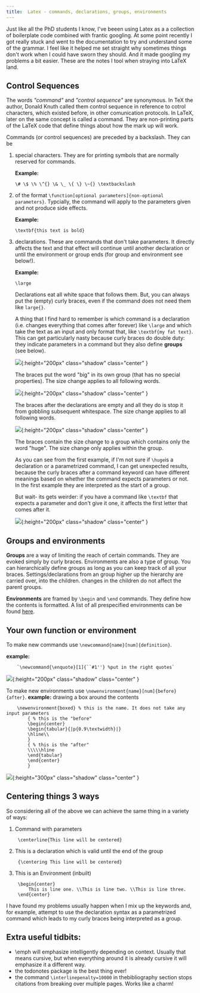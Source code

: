 ```yaml
---
title:  Latex - commands, declarations, groups, environments
---
```


Just like all the PhD students I know, I've beeen using Latex as a a collection of boilerplate code combined with frantic googling. At some point recently I got really stuck and went to the documentation to try and understand some of the grammar. I feel like it helped me set straight why sometimes things don't work when I could have sworn they should. And it made googling my problems a bit easier. These are the notes I tool when straying into LaTeX land.


## Control Sequences
The words *"command"* and *"control sequence"* are synonymous. In TeX the author, Donald Knuth called them control sequence in reference to cotrol characters, which existed before, in other comunication protocols. In LaTeX, later on the same concept is called a command. They are non-printing parts of the LaTeX code that define things about how the mark up will work.

Commands (or control sequences) are preceded by a backslash. They can be

1. special characters. They are for printing symbols that are normally reserved for commands.

    **Example:**
        
    ```
    \# \$ \% \^{} \& \_ \{ \} \~{} \textbackslash
    ```

2. of the format `\function[optional parameters]{non-optional parameters}`. Typcially, the command will apply to the parameters given and not produce side effects.
    
    **Example:**
    ```
    \textbf{this text is bold}
    ```

3. declarations. These are commands that don't take parameters. It directly affects the text and that effect  will  continue  until  another  declaration or until the environment or group ends (for group and environment see below!).

    **Example:**
    ```
    \large
    ```

    Declarations eat all white space that follows them. But, you can always put the (empty) curly braces, even if the command does not need them like `large{}`.

    A thing that I find hard to remember is which command is a declaration (i.e. changes everything that comes after forever) like `\large` and which take the text as an input and only format that, like `\textbf{my fat text}`. This can get particularly nasty because curly braces do double duty: they indicate parameters in a command but they also define **groups** (see below).

    ![]({{site.blog_url}}/resources/images/blog5/braces_a.png){:height="200px" class="shadow" class="center" }
   
    The braces put the word "big" in its own group (that has no special properties). The size change applies to all following words.

    ![]({{site.blog_url}}/resources/images/blog5/braces_b.png){:height="200px" class="shadow" class="center" }
    
    The braces after the declarations are empty and all they do is stop it from gobbling subsequent whitespace. The size change applies to all following words.

    ![]({{site.blog_url}}/resources/images/blog5/braces_c.png){:height="200px" class="shadow" class="center" }
    
    The braces contain the size change to a group which contains only the word "huge". The size change only applies within the group.

    As you can see from the first example, if I'm not sure if `\huge`is a declaration or a parametrized command, I can get unexpected results, because the curly braces after a command keyword can have different meanings based on whether the command expects parameters or not. In the first example they are interpreted as the start of a group.

    But wait- its gets weirder: if you have a command like `\textbf` that expects a parameter and don't give it one, it affects the first letter that comes after it.
    
    ![]({{site.blog_url}}/resources/images/blog5/braces_d.png){:height="200px" class="shadow" class="center" }

## Groups and environments
**Groups** are a way of limiting the reach of certain commands. They are evoked simply by curly braces. Environments are also a type of group. You can hierarchically define groups as long as you can keep track of all your braces. Settings/declarations from an group higher up the hierarchy are carried over, into the children. changes in the children do not affect the parent groups.

**Environments** are framed by `\begin` and `\end` commands. They define how the contents is formatted. A list of all prespecified environments can be found [here](https://latex.wikia.org/wiki/List_of_LaTeX_environments).


## Your own function or environment
To make new commands use `\newcommand{name}[num]{definition}`.

**example:**

        `\newcommand{\enquote}[1]{``#1''} %put in the right quotes`

![]({{site.blog_url}}/resources/images/blog5/enquote.png){:height="200px" class="shadow" class="center" }

To make new environments use `\newenvironment{name}[num]{before}{after}`.
**example:** drawing a box around the contents

        \newenvironment{boxed} % this is the name. It does not take any input parameters
            { % this is the "before"
            \begin{center}
            \begin{tabular}{|p{0.9\textwidth}|}
            \hline\\
            }
            { % this is the "after"
            \\\\\hline
            \end{tabular}
            \end{center}
            }

![]({{site.blog_url}}/resources/images/blog5/box.png){:height="300px" class="shadow" class="center" }

## Centering things 3 ways
So considering all of the above we can achieve the same thing in a variety of ways:

1. Command with parameters

        \centerline{This line will be centered}

2. This is a declaration which is valid until the end of the group

        {\centering This line will be centered}

3. This is an Environment (inbuilt)

        \begin{center}
            This is line one. \\This is line two. \\This is line three.
        \end{center}

I have found my problems usually happen when I mix up the keywords and, for example, attempt to use the declaration syntax as a parametrized command which leads to my curly braces being interpreted as a group.


## Extra useful tidbits:
- \emph will emphasize intelligently depending on context. Usually that means cursive, but when everything around it is already cursive it will emphasize it a different way.
- the todonotes package is the best thing ever!
- the command `\interlinepenalty=10000` in thebibliography section stops citations from breaking over multiple pages. Works like a charm!
